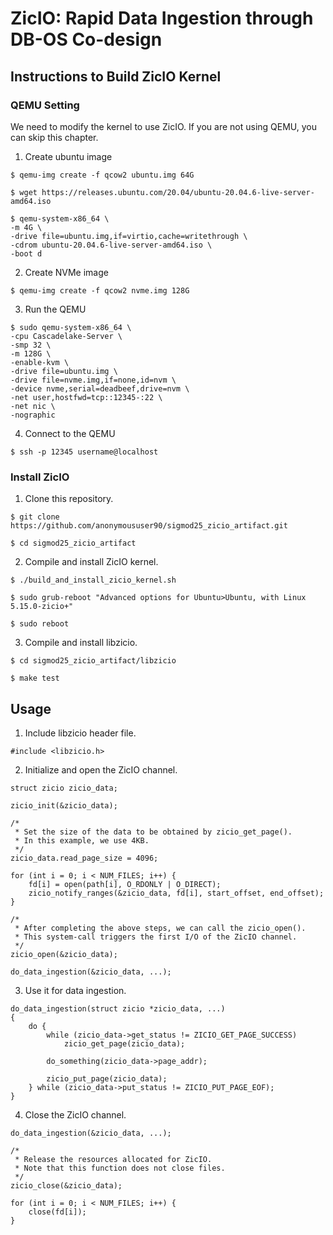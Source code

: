 # ZicIO: Rapid Data Ingestion through DB-OS Co-design

## Instructions to Build ZicIO Kernel

### QEMU Setting

We need to modify the kernel to use ZicIO. If you are not using QEMU, you can skip this chapter.

1. Create ubuntu image
```
$ qemu-img create -f qcow2 ubuntu.img 64G

$ wget https://releases.ubuntu.com/20.04/ubuntu-20.04.6-live-server-amd64.iso

$ qemu-system-x86_64 \
-m 4G \
-drive file=ubuntu.img,if=virtio,cache=writethrough \
-cdrom ubuntu-20.04.6-live-server-amd64.iso \
-boot d
```

2. Create NVMe image
```
$ qemu-img create -f qcow2 nvme.img 128G
```

3. Run the QEMU
```
$ sudo qemu-system-x86_64 \
-cpu Cascadelake-Server \
-smp 32 \
-m 128G \
-enable-kvm \
-drive file=ubuntu.img \
-drive file=nvme.img,if=none,id=nvm \
-device nvme,serial=deadbeef,drive=nvm \
-net user,hostfwd=tcp::12345-:22 \
-net nic \
-nographic
```

4. Connect to the QEMU
```
$ ssh -p 12345 username@localhost
```

### Install ZicIO

1. Clone this repository.
```
$ git clone https://github.com/anonymoususer90/sigmod25_zicio_artifact.git

$ cd sigmod25_zicio_artifact
```

2. Compile and install ZicIO kernel.
```
$ ./build_and_install_zicio_kernel.sh

$ sudo grub-reboot "Advanced options for Ubuntu>Ubuntu, with Linux 5.15.0-zicio+"

$ sudo reboot
```

3. Compile and install libzicio.
```
$ cd sigmod25_zicio_artifact/libzicio

$ make test
```
## Usage

1. Include libzicio header file.
```
#include <libzicio.h>
```

2. Initialize and open the ZicIO channel.
```
struct zicio zicio_data;

zicio_init(&zicio_data);

/*
 * Set the size of the data to be obtained by zicio_get_page().
 * In this example, we use 4KB.
 */ 
zicio_data.read_page_size = 4096;

for (int i = 0; i < NUM_FILES; i++) {
    fd[i] = open(path[i], O_RDONLY | O_DIRECT);
    zicio_notify_ranges(&zicio_data, fd[i], start_offset, end_offset);
}

/*
 * After completing the above steps, we can call the zicio_open().
 * This system-call triggers the first I/O of the ZicIO channel.
 */
zicio_open(&zicio_data);

do_data_ingestion(&zicio_data, ...);
```

3. Use it for data ingestion.
```
do_data_ingestion(struct zicio *zicio_data, ...)
{
    do {
        while (zicio_data->get_status != ZICIO_GET_PAGE_SUCCESS)
            zicio_get_page(zicio_data);

        do_something(zicio_data->page_addr);

        zicio_put_page(zicio_data);
    } while (zicio_data->put_status != ZICIO_PUT_PAGE_EOF);
}
```

4. Close the ZicIO channel.
```
do_data_ingestion(&zicio_data, ...);

/*
 * Release the resources allocated for ZicIO.
 * Note that this function does not close files.
 */
zicio_close(&zicio_data);

for (int i = 0; i < NUM_FILES; i++) {
    close(fd[i]);
}
```
